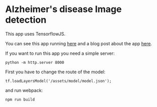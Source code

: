 # Alzheimer's disease Image detection

This app uses TensorflowJS.

You can see this app running [here](https://vincentblog.xyz/portfolio/alzheimer)
and a blog post about the app [here](https://vincentblog.xyz/posts/detecting-alzheimer-s-desease-with-deep-learning).

If you want to run this app you need a simple server:

```
python -m http.server 8000
```

First you have to change the route of the model:

```
tf.loadLayersModel('/assets/model/model.json');
```

and run webpack:

```
npm run build
```